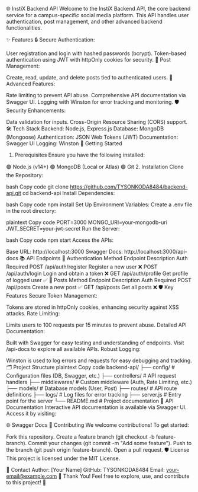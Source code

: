 🌐 InstiX Backend API
Welcome to the InstiX Backend API, the core backend service for a campus-specific social media platform. This API handles user authentication, post management, and other advanced backend functionalities.

✨ Features
🔒 Secure Authentication:

User registration and login with hashed passwords (bcrypt).
Token-based authentication using JWT with httpOnly cookies for security.
📝 Post Management:

Create, read, update, and delete posts tied to authenticated users.
🚀 Advanced Features:

Rate limiting to prevent API abuse.
Comprehensive API documentation via Swagger UI.
Logging with Winston for error tracking and monitoring.
🛡️ Security Enhancements:

Data validation for inputs.
Cross-Origin Resource Sharing (CORS) support.
🛠️ Tech Stack
Backend: Node.js, Express.js
Database: MongoDB (Mongoose)
Authentication: JSON Web Tokens (JWT)
Documentation: Swagger UI
Logging: Winston
🚀 Getting Started
1. Prerequisites
Ensure you have the following installed:

🟢 Node.js (v14+)
🟢 MongoDB (Local or Atlas)
🟢 Git
2. Installation
Clone the Repository:

bash
Copy code
git clone https://github.com/TYSONKODA8484/backend-api.git
cd backend-api
Install Dependencies:

bash
Copy code
npm install
Set Up Environment Variables: Create a .env file in the root directory:

plaintext
Copy code
PORT=3000
MONGO_URI=your-mongodb-uri
JWT_SECRET=your-jwt-secret
Run the Server:

bash
Copy code
npm start
Access the APIs:

Base URL: http://localhost:3000
Swagger Docs: http://localhost:3000/api-docs
📚 API Endpoints
🔑 Authentication
Method	Endpoint	Description	Auth Required
POST	/api/auth/register	Register a new user	❌
POST	/api/auth/login	Login and obtain a token	❌
GET	/api/auth/profile	Get profile of logged user	✅
📝 Posts
Method	Endpoint	Description	Auth Required
POST	/api/posts	Create a new post	✅
GET	/api/posts	Get all posts	❌
🛡️ Key Features
Secure Token Management:

Tokens are stored in httpOnly cookies, enhancing security against XSS attacks.
Rate Limiting:

Limits users to 100 requests per 15 minutes to prevent abuse.
Detailed API Documentation:

Built with Swagger for easy testing and understanding of endpoints.
Visit /api-docs to explore all available APIs.
Robust Logging:

Winston is used to log errors and requests for easy debugging and tracking.
🗂️ Project Structure
plaintext
Copy code
backend-api/
├── config/               # Configuration files (DB, Swagger, etc.)
├── controllers/          # API request handlers
├── middlewares/          # Custom middleware (Auth, Rate Limiting, etc.)
├── models/               # Database models (User, Post)
├── routes/               # API route definitions
├── logs/                 # Log files for error tracking
├── server.js             # Entry point for the server
└── README.md             # Project documentation
📖 API Documentation
Interactive API documentation is available via Swagger UI. Access it by visiting:

🌐 Swagger Docs
🤝 Contributing
We welcome contributions! To get started:

Fork this repository.
Create a feature branch (git checkout -b feature-branch).
Commit your changes (git commit -m "Add some feature").
Push to the branch (git push origin feature-branch).
Open a pull request.
🛡️ License
This project is licensed under the MIT License.

👤 Contact
Author: [Your Name]
GitHub: TYSONKODA8484
Email: your-email@example.com
🎉 Thank You!
Feel free to explore, use, and contribute to this project! 🚀
